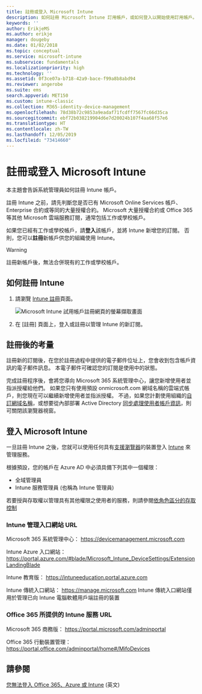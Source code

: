 ```yaml
---
title: 註冊或登入 Microsoft Intune
description: 如何註冊 Microsoft Intune 訂用帳戶，或如何登入以開始使用訂用帳戶。
keywords: ''
author: ErikjeMS
ms.author: erikje
manager: dougeby
ms.date: 01/02/2018
ms.topic: conceptual
ms.service: microsoft-intune
ms.subservice: fundamentals
ms.localizationpriority: high
ms.technology: ''
ms.assetid: 0f3ce07a-b718-42a9-bace-f99a8b8abd94
ms.reviewer: angerobe
ms.suite: ems
search.appverid: MET150
ms.custom: intune-classic
ms.collection: M365-identity-device-management
ms.openlocfilehash: 78d38b72c9853a9eadaf71fcdff7567fc66d35ca
ms.sourcegitcommit: ebf72b038219904d6e7d20024b107f4aa68f57e6
ms.translationtype: HT
ms.contentlocale: zh-TW
ms.lasthandoff: 12/05/2019
ms.locfileid: "73414660"
---
```

# <a name="sign-up-or-sign-in-to-microsoft-intune"></a>註冊或登入 Microsoft Intune

本主題會告訴系統管理員如何註冊 Intune 帳戶。

註冊 Intune 之前，請先判斷您是否已有 Microsoft Online Services 帳戶、Enterprise 合約或等同的大量授權合約。 Microsoft 大量授權合約或 Office 365 等其他 Microsoft 雲端服務訂閱，通常包括工作或學校帳戶。

如果您已經有工作或學校帳戶，請**登入**該帳戶，並將 Intune 新增您的訂閱。 否則，您可以**註冊**新帳戶供您的組織使用 Intune。

>[!WARNING]
>註冊新帳戶後，無法合併現有的工作或學校帳戶。

## <a name="how-to-sign-up-for-intune"></a>如何註冊 Intune

1. 請瀏覽 [Intune 註冊](https://admin.microsoft.com/Signup/Signup.aspx?OfferId=40BE278A-DFD1-470a-9EF7-9F2596EA7FF9&dl=INTUNE_A&ali=1#0%20)頁面。

   ![Microsoft Intune 試用帳戶註冊網頁的螢幕擷取畫面](./media/account-sign-up/account-sign-up-site.png)

2. 在 [註冊] 頁面上，登入或註冊以管理 Intune 的新訂閱。

## <a name="post-sign-up-considerations"></a>註冊後的考量

註冊新的訂閱後，在您於註冊過程中提供的電子郵件位址上，您會收到包含帳戶資訊的電子郵件訊息。 本電子郵件可確認您的訂閱是使用中的狀態。

完成註冊程序後，會將您導向 Microsoft 365 系統管理中心，讓您新增使用者並指派授權給他們。 如果您只有使用預設 onmicrosoft.com 網域名稱的雲端式帳戶，則您現在可以繼續新增使用者並指派授權。 不過，如果您計劃使用組織的[自訂網域名稱](custom-domain-name-configure.md)，或想要從內部部署 Active Directory [同步處理使用者帳戶資訊](users-add.md#sync-active-directory-and-add-users-to-intune)，則可關閉該瀏覽器視窗。

## <a name="sign-in-to-microsoft-intune"></a>登入 Microsoft Intune

一旦註冊 Intune 之後，您就可以使用任何具有[支援瀏覽器](supported-devices-browsers.md#intune-supported-web-browsers)的裝置登入 [Intune](https://go.microsoft.com/fwlink/?linkid=2090973) 來管理服務。

根據預設，您的帳戶在 Azure AD 中必須具備下列其中一個權限：

- 全域管理員
- Intune 服務管理員 (也稱為 Intune 管理員)

若要授與存取權以管理具有其他權限之使用者的服務，則請參閱[依角色區分的存取控制](role-based-access-control.md)

### <a name="intune-admin-portal-url"></a>Intune 管理入口網站 URL

Microsoft 365 系統管理中心： https://devicemanagement.microsoft.com

Intune Azure 入口網站： https://portal.azure.com/#blade/Microsoft_Intune_DeviceSettings/ExtensionLandingBlade

Intune 教育版： https://intuneeducation.portal.azure.com

Intune 傳統入口網站： https://manage.microsoft.com Intune 傳統入口網站僅用於管理已向 Intune 電腦軟體用戶端註冊的裝置

### <a name="urls-for-intune-services-provided-by-office-365"></a>Office 365 所提供的 Intune 服務 URL

Microsoft 365 商務版： https://portal.microsoft.com/adminportal

Office 365 行動裝置管理： https://portal.office.com/adminportal/home#/MifoDevices

## <a name="see-also"></a>請參閱

[您無法登入 Office 365、Azure 或 Intune](https://support.microsoft.com/help/2412085) \(英文\)
